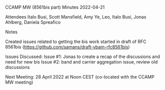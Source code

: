 CCAMP MW (8561bis part) Minutes 2022-04-21

Attendees Italo Busi, Scott Mansfield, Amy Ye, Leo, Italo Busi, Jonas Ahlberg, Daniela Spreafico

Notes

Created issues related to getting the bis work started in draft of RFC 8561bis (https://github.com/samans/draft-ybam-rfc8561bis)

Issues Discussed:
Issue #1:  Jonas to create a recap of the discussions and need for new bis
Issue #2: band and carrier aggregation issue, review old discussions

Next Meeting: 28 April 2022 at Noon CEST (co-located with the CCAMP MW meeting)

